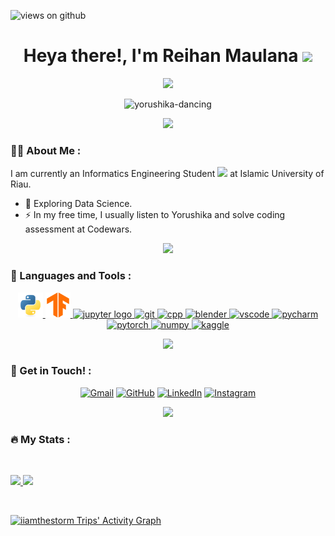 <p align="left"> 
  <img src="https://komarev.com/ghpvc/?username=iiamthestorm&label=Views&color=brightgreen&style=flat-square" alt="views on github" />
</p>

<h1 align="center">Heya there!, I'm Reihan Maulana <img src="https://media.giphy.com/media/hvRJCLFzcasrR4ia7z/giphy.gif" width="35"></h1>

<p align="center">
  <a href="https://github.com/DenverCoder1/readme-typing-svg"><img src="https://readme-typing-svg.herokuapp.com?lines=Computer+Science+Student;DS%20|%20AI%20|%20ML%20Enthusiast;Always%20learning%20new%20things&center=true&width=500&height=50"></a>
</p>

<p align="center">
  <img src="https://user-images.githubusercontent.com/44041900/169699343-85af3ae3-d078-4415-b104-943cd4e1858c.gif" alt="yorushika-dancing" />
</p>

<p align="center">
  <img src="https://user-images.githubusercontent.com/73097560/115834477-dbab4500-a447-11eb-908a-139a6edaec5c.gif"> 
<br>

### :man_technologist: About Me :  
I am currently an Informatics Engineering Student <img src="https://media.giphy.com/media/WUlplcMpOCEmTGBtBW/giphy.gif" width="30"> at Islamic University of Riau.
- :telescope: Exploring Data Science.
- :zap: In my free time, I usually listen to Yorushika and solve coding assessment at Codewars.

<p align="center">
  <img src="https://user-images.githubusercontent.com/73097560/115834477-dbab4500-a447-11eb-908a-139a6edaec5c.gif"> 
<br>

### 🧰 Languages and Tools :
<p align="center"> 
  <a href="https://www.python.org" target="_blank"> 
    <img src="https://raw.githubusercontent.com/devicons/devicon/master/icons/python/python-original.svg" alt="python" width="40" height="40"/> 
  </a>  
  <a href="https://www.tensorflow.org/" target="_blank"> 
    <img src="https://raw.githubusercontent.com/devicons/devicon/master/icons/tensorflow/tensorflow-original.svg" alt="tensorflow" width="40" height="40"/> 
  </a> 
  <a href="https://jupyter.org/" target="_blank"> 
    <img src="https://cdn.jsdelivr.net/gh/devicons/devicon/icons/jupyter/jupyter-original-wordmark.svg" alt="jupyter logo" width="40" height="40"/> 
  </a> 
  <a href="https://git-scm.com/" target="_blank"> 
    <img src="https://www.vectorlogo.zone/logos/git-scm/git-scm-icon.svg" alt="git" width="40" height="40"/> 
  </a>
  <a href="https://isocpp.org/" target="_blank"> 
    <img src="https://cdn.jsdelivr.net/gh/devicons/devicon/icons/cplusplus/cplusplus-original.svg" alt="cpp" width="40" height="40"/> 
  </a>
  <a href="https://www.blender.org/" target="_blank"> 
    <img src="https://cdn.jsdelivr.net/gh/devicons/devicon/icons/blender/blender-original.svg" alt="blender" width="40" height="40"/> 
  </a>
  <a href="https://code.visualstudio.com/" target="_blank"> 
    <img src="https://cdn.jsdelivr.net/gh/devicons/devicon/icons/vscode/vscode-original.svg" alt="vscode" width="40" height="40"/> 
  </a>
  <a href="https://www.jetbrains.com/pycharm/" target="_blank"> 
    <img src="https://cdn.jsdelivr.net/gh/devicons/devicon/icons/pycharm/pycharm-original.svg" alt="pycharm" width="40" height="40"/> 
  </a>
  <a href="https://pytorch.org/" target="_blank"> 
    <img src="https://cdn.jsdelivr.net/gh/devicons/devicon/icons/pytorch/pytorch-original.svg" alt="pytorch" width="40" height="40"/> 
  </a>
  <a href="https://numpy.org/" target="_blank"> 
    <img src="https://cdn.jsdelivr.net/gh/devicons/devicon/icons/numpy/numpy-original.svg" alt="numpy" width="40" height="40"/> 
  </a>
  <a href="https://www.kaggle.com/" target="_blank"> 
    <img src="https://cdn.jsdelivr.net/gh/devicons/devicon/icons/kaggle/kaggle-original.svg" alt="kaggle" width="40" height="40"/> 
  </a>
</p>

<p align="center">
  <img src="https://user-images.githubusercontent.com/73097560/115834477-dbab4500-a447-11eb-908a-139a6edaec5c.gif"> 
<br>
  
### 🙋‍ Get in Touch! :
<p align="center">
	<a href="mailto:candida.reimaul2801@gmail.com"><img src="https://img.icons8.com/bubbles/50/000000/gmail.png" alt="Gmail"/></a>
	<a href="https://github.com/iiamthestorm"><img src="https://img.icons8.com/bubbles/50/000000/github.png" alt="GitHub"/></a>
	<a href="https://linkedin.com/in/reii"><img src="https://img.icons8.com/bubbles/50/000000/linkedin.png" alt="LinkedIn"/></a>
	<a href="https://instagram.com/reifpdl"><img src="https://img.icons8.com/bubbles/50/000000/instagram.png" alt="Instagram"/></a>
</p>

<p align="center">
  <img src="https://user-images.githubusercontent.com/73097560/115834477-dbab4500-a447-11eb-908a-139a6edaec5c.gif"> 
<br>

### :fire: My Stats :

<br/>
<p align="left">
  <a href="https://iiamthestorm.dev/">
  <img width="49.5%" src="https://github-readme-stats.vercel.app/api?username=iiamthestorm&show_icons=true&theme=gruvbox&hide_border=true" />
    <img width="49.5%" src="https://github-readme-streak-stats.herokuapp.com/?user=iiamthestorm&theme=gruvbox&hide_border=true" />
  </a>
</p>
<br>

[![iiamthestorm Trips' Activity Graph](https://activity-graph.herokuapp.com/graph?username=iiamthestorm&custom_title=iiamthestorm%20Trips's%20Contribution%20Graph&theme=gruvbox&bg_color=282828&hide_border=true&line=d1a01f&point=c58545)](https://iiamthestorm.dev)
